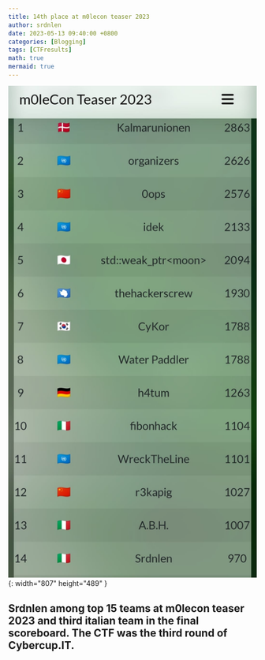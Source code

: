 ```yaml
---
title: 14th place at m0lecon teaser 2023
author: srdnlen
date: 2023-05-13 09:40:00 +0800
categories: [Blogging]
tags: [CTFresults]
math: true
mermaid: true
---
```

![m0lecon teaser 2023 scoreboard](/postsimg/m0lecon23score.jpg){: width="807" height="489" }

Srdnlen among top 15 teams at m0lecon teaser 2023 and third italian team in the final scoreboard. The CTF was the third round of Cybercup.IT.
---
